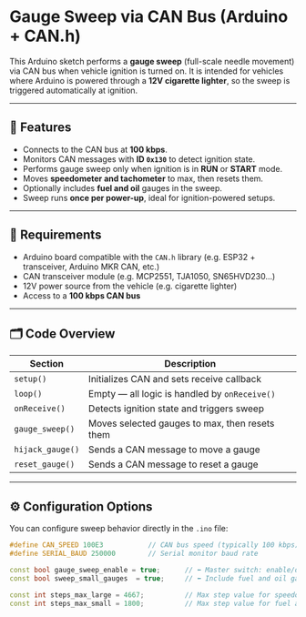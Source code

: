 # Gauge Sweep via CAN Bus (Arduino + CAN.h)

This Arduino sketch performs a **gauge sweep** (full-scale needle movement) via CAN bus when vehicle ignition is turned on. It is intended for vehicles where Arduino is powered through a **12V cigarette lighter**, so the sweep is triggered automatically at ignition.

---

## 🚗 Features

- Connects to the CAN bus at **100 kbps**.
- Monitors CAN messages with **ID `0x130`** to detect ignition state.
- Performs gauge sweep only when ignition is in **RUN** or **START** mode.
- Moves **speedometer and tachometer** to max, then resets them.
- Optionally includes **fuel and oil** gauges in the sweep.
- Sweep runs **once per power-up**, ideal for ignition-powered setups.

---

## 🧰 Requirements

- Arduino board compatible with the `CAN.h` library (e.g. ESP32 + transceiver, Arduino MKR CAN, etc.)
- CAN transceiver module (e.g. MCP2551, TJA1050, SN65HVD230...)
- 12V power source from the vehicle (e.g. cigarette lighter)
- Access to a **100 kbps CAN bus**

---

## 🗂 Code Overview

| Section           | Description                                     |
|-------------------|-------------------------------------------------|
| `setup()`         | Initializes CAN and sets receive callback       |
| `loop()`          | Empty — all logic is handled by `onReceive()`   |
| `onReceive()`     | Detects ignition state and triggers sweep       |
| `gauge_sweep()`   | Moves selected gauges to max, then resets them  |
| `hijack_gauge()`  | Sends a CAN message to move a gauge             |
| `reset_gauge()`   | Sends a CAN message to reset a gauge            |

---

## ⚙️ Configuration Options

You can configure sweep behavior directly in the `.ino` file:

```cpp
#define CAN_SPEED 100E3           // CAN bus speed (typically 100 kbps)
#define SERIAL_BAUD 250000        // Serial monitor baud rate

const bool gauge_sweep_enable = true;      // ⬅️ Master switch: enable/disable sweep logic
const bool sweep_small_gauges  = true;     // ⬅️ Include fuel and oil gauges in sweep

const int steps_max_large = 4667;          // Max step value for speedometer and tachometer
const int steps_max_small = 1800;          // Max step value for fuel and oil gauges
